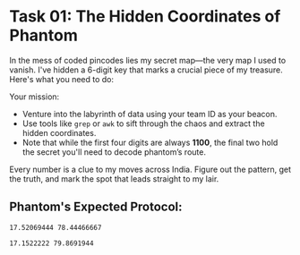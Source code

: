 # Task 01: The Hidden Coordinates of Phantom

In the mess of coded pincodes lies my secret map—the very map I used to vanish. I've hidden a 6-digit key that marks a crucial piece of my treasure. Here's what you need to do:

Your mission:

- Venture into the labyrinth of data using your team ID as your beacon.
- Use tools like `grep` or `awk` to sift through the chaos and extract the hidden coordinates.
- Note that while the first four digits are always **1100**, the final two hold the secret you'll need to decode phantom’s route.

Every number is a clue to my moves across India. Figure out the pattern, get the truth, and mark the spot that leads straight to my lair.

## Phantom's Expected Protocol:

```
17.52069444 78.44466667
```

```
17.1522222 79.8691944
```
